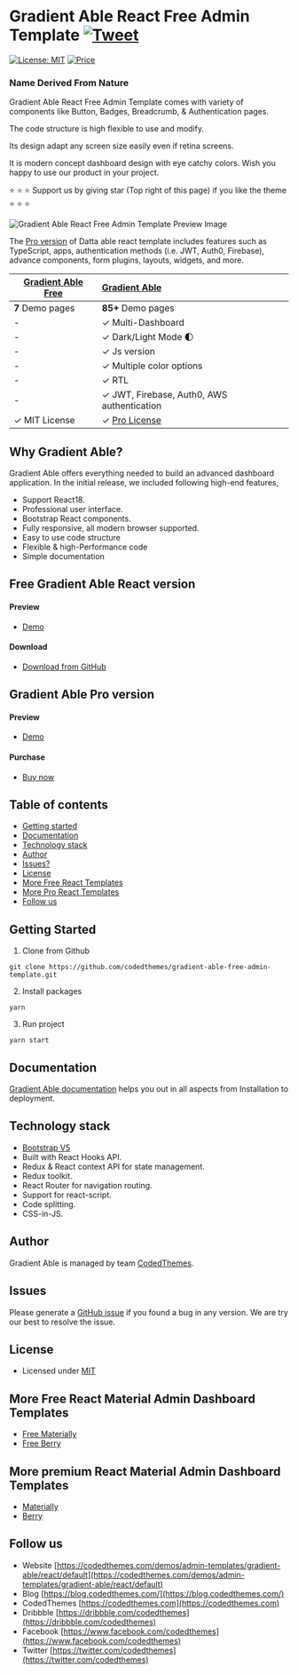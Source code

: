 # Gradient Able React Free Admin Template [![Tweet](https://img.shields.io/twitter/url/http/shields.io.svg?style=social)](https://twitter.com/intent/tweet?text=Download%20Gradient%20Able%20-%20The%20professional%20Bootstrap%20designed%20React%20Admin%20Dashboard%20Template%20&url=https://codedthemes.com/demos/admin-templates/gradient-able/react/default&via=codedthemes&hashtags=reactjs,webdev,developers,javascript)

[![License: MIT](https://img.shields.io/badge/License-MIT-yellow.svg)](https://opensource.org/licenses/MIT)
[![Price](https://img.shields.io/badge/price-FREE-0098f7.svg)](https://github.com/codedthemes/gradient-able-free-admin-template/blob/main/react/LICENSE)

### Name Derived From Nature

Gradient Able React Free Admin Template comes with variety of components like Button, Badges, Breadcrumb, & Authentication pages.

The code structure is high flexible to use and modify.

Its design adapt any screen size easily even if retina screens.

It is modern concept dashboard design with eye catchy colors. Wish you happy to use our product in your project.

:star: :star: :star: Support us by giving star (Top right of this page) if you like the theme :star: :star: :star:

![Gradient Able React Free Admin Template Preview Image](https://org-public-assets.s3.us-west-2.amazonaws.com/Free-Version-Banners/GITHUB-FREE-REACT-REPO%20-%20Gradient%20Able.jpg)

The [Pro version](https://codedthemes.com/demos/admin-templates/gradient-able/react/default) of Datta able react template includes features such as TypeScript, apps, authentication methods (i.e. JWT, Auth0, Firebase), advance components, form plugins, layouts, widgets, and more.

| [Gradient Able Free](https://codedthemes.com/item/gradient-able-reactjs-free-admin-template) | [Gradient Able](https://codedthemes.com/demos/admin-templates/gradient-able/react/default)            |
| -------------------------------------------------------     | :------------------------------------------------------------------------------- |
| **7** Demo pages                                            | **85+** Demo pages                                                               |
| -                                                           | ✓ Multi-Dashboard                                                                 |
| -                                                           | ✓ Dark/Light Mode 🌓                                                             |
| -                                                           | ✓ Js version                                                             |
| -                                                           | ✓ Multiple color options                                                         |
| -                                                           | ✓ RTL                                                                            |
| -                                                           | ✓ JWT, Firebase, Auth0, AWS authentication                                       |
| ✓ MIT License                                               | ✓ [Pro License](https://codedthemes.com/item/gradient-able-reactjs-admin-dashboard/)                |

## Why Gradient Able?

Gradient Able offers everything needed to build an advanced dashboard application. In the initial release, we included following high-end features,

- Support React18.
- Professional user interface.
- Bootstrap React components.
- Fully responsive, all modern browser supported.
- Easy to use code structure
- Flexible & high-Performance code
- Simple documentation

## Free Gradient Able React version

#### Preview

- [Demo](https://codedthemes.com/item/gradient-able-reactjs-free-admin-template)

#### Download

- [Download from GitHub](https://github.com/codedthemes/gradient-able-free-admin-template)

## Gradient Able Pro version

#### Preview

- [Demo](https://codedthemes.com/demos/admin-templates/gradient-able/react/default)

#### Purchase

- [Buy now](https://codedthemes.com/item/gradient-able-reactjs-admin-dashboard/)

## Table of contents

- [Getting started](#getting-started)
- [Documentation](#documentation)
- [Technology stack](#technology-stack)
- [Author](#author)
- [Issues?](#issues)
- [License](#license)
- [More Free React Templates](#more-free-react-material-admin-dashboard-templates)
- [More Pro React Templates](#more-premium-react-material-admin-dashboard-templates)
- [Follow us](#follow-us)

## Getting Started

1. Clone from Github

```
git clone https://github.com/codedthemes/gradient-able-free-admin-template.git
```

2. Install packages

```
yarn
```

3. Run project

```
yarn start
```

## Documentation

[Gradient Able documentation](https://codedthemes.gitbook.io/gradient-able-react/) helps you out in all aspects from Installation to deployment.

## Technology stack

- [Bootstrap V5](https://react-bootstrap.netlify.app/)
- Built with React Hooks API.
- Redux & React context API for state management.
- Redux toolkit.
- React Router for navigation routing.
- Support for react-script.
- Code splitting.
- CSS-in-JS.

## Author

Gradient Able is managed by team [CodedThemes](https://codedthemes.com).

## Issues

Please generate a [GitHub issue](https://github.com/codedthemes/gradient-able-free-admin-template/issues) if you found a bug in any version. We are try our best to resolve the issue.

## License

- Licensed under [MIT](https://github.com/codedthemes/gradient-able-free-admin-template/blob/main/react/LICENSE)

## More Free React Material Admin Dashboard Templates

- [Free Materially](https://codedthemes.com/item/materially-free-reactjs-admin-template/)
- [Free Berry](https://mui.com/store/items/berry-react-material-admin-free/)

## More premium React Material Admin Dashboard Templates

- [Materially](https://codedthemes.com/item/materially-reactjs-admin-dashboard/)
- [Berry](https://mui.com/store/items/berry-react-material-admin/)

## Follow us

- Website [https://codedthemes.com/demos/admin-templates/gradient-able/react/default](https://codedthemes.com/demos/admin-templates/gradient-able/react/default)
- Blog [https://blog.codedthemes.com/](https://blog.codedthemes.com/)
- CodedThemes [https://codedthemes.com](https://codedthemes.com)
- Dribbble [https://dribbble.com/codedthemes](https://dribbble.com/codedthemes)
- Facebook [https://www.facebook.com/codedthemes](https://www.facebook.com/codedthemes)
- Twitter [https://twitter.com/codedthemes](https://twitter.com/codedthemes)